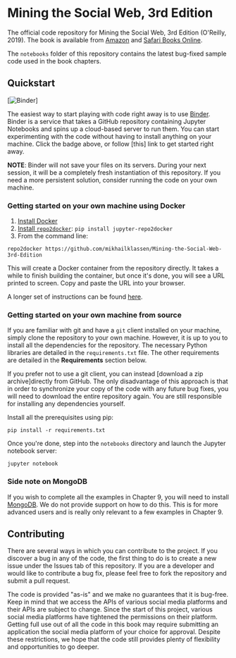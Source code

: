 # Mining the Social Web, 3rd Edition

The official code repository for Mining the Social Web, 3rd Edition (O'Reilly, 2019). The book is available from [Amazon](https://www.amazon.com/dp/1491985046/ref=cm_sw_r_cp_ep_dp_6M-hCbNY7BGB7) and [Safari Books Online](http://shop.oreilly.com/product/0636920056751.do).

The `notebooks` folder of this repository contains the latest bug-fixed sample code used in the book chapters.

## Quickstart

[![Binder](https://mybinder.org/badge_logo.svg)]

The easiest way to start playing with code right away is to use [Binder](https://mybinder.org). Binder is a service that takes a GitHub repository containing Jupyter Notebooks and spins up a cloud-based server to run them. You can start experimenting with the code without having to install anything on your machine. Click the badge above, or follow [this] link to get started right away.

**NOTE**: Binder will not save your files on its servers. During your next session, it will be a completely fresh instantiation of this repository. If you need a more persistent solution, consider running the code on your own machine.

### Getting started on your own machine using Docker

1. [Install Docker](https://www.docker.com/products/docker-desktop)
2. [Install `repo2docker`](https://github.com/jupyter/repo2docker): `pip install jupyter-repo2docker`
3. From the command line: 

```
repo2docker https://github.com/mikhailklassen/Mining-the-Social-Web-3rd-Edition
```

This will create a Docker container from the repository directly. It takes a while to finish building the container, but once it's done, you will see a URL printed to screen. Copy and paste the URL into your browser.

A longer set of instructions can be found [here](https://towardsdatascience.com/docker-without-the-hassle-b98447caedd8).

### Getting started on your own machine from source 

If you are familiar with git and have a `git` client installed on your machine, simply clone the repository to your own machine. However, it is up to you to install all the dependencies for the repository. The necessary Python libraries are detailed in the `requirements.txt` file. The other requirements are detailed in the **Requirements** section below.

If you prefer not to use a git client, you can instead [download a zip archive]directly from GitHub. The only disadvantage of this approach is that in order to synchronize your copy of the code with any future bug fixes, you will need to download the entire repository again. You are still responsible for installing any dependencies yourself.

Install all the prerequisites using pip:
```
pip install -r requirements.txt
```

Once you're done, step into the `notebooks` directory and launch the Jupyter notebook server:
```
jupyter notebook
```

### Side note on MongoDB

If you wish to complete all the examples in Chapter 9, you will need to install [MongoDB](https://www.mongodb.com/). We do not provide support on how to do this. This is for more advanced users and is really only relevant to a few examples in Chapter 9.

## Contributing

There are several ways in which you can contribute to the project. If you discover a bug in any of the code, the first thing to do is to create a new issue under the Issues tab of this repository. If you are a developer and would like to contribute a bug fix, please feel free to fork the repository and submit a pull request.

The code is provided "as-is" and we make no guarantees that it is bug-free. Keep in mind that we access the APIs of various social media platforms and their APIs are subject to change. Since the start of this project, various social media platforms have tightened the permissions on their platform. Getting full use out of all the code in this book may require submitting an application the social media platform of your choice for approval. Despite these restrictions, we hope that the code still provides plenty of flexibility and opportunities to go deeper.
